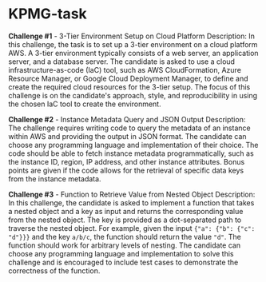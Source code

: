 # KPMG-task
**Challenge #1** - 3-Tier Environment Setup on Cloud Platform
Description: In this challenge, the task is to set up a 3-tier environment on a cloud platform AWS. A 3-tier environment typically consists of a web server, an application server, and a database server. The candidate is asked to use a cloud infrastructure-as-code (IaC) tool, such as AWS CloudFormation, Azure Resource Manager, or Google Cloud Deployment Manager, to define and create the required cloud resources for the 3-tier setup. The focus of this challenge is on the candidate's approach, style, and reproducibility in using the chosen IaC tool to create the environment.

**Challenge #2** - Instance Metadata Query and JSON Output
Description: The challenge requires writing code to query the metadata of an instance within AWS and providing the output in JSON format. The candidate can choose any programming language and implementation of their choice. The code should be able to fetch instance metadata programmatically, such as the instance ID, region, IP address, and other instance attributes. Bonus points are given if the code allows for the retrieval of specific data keys from the instance metadata.

**Challenge #3** - Function to Retrieve Value from Nested Object
Description: In this challenge, the candidate is asked to implement a function that takes a nested object and a key as input and returns the corresponding value from the nested object. The key is provided as a dot-separated path to traverse the nested object. For example, given the input `{"a": {"b": {"c": "d"}}}` and the key `a/b/c`, the function should return the value `"d"`. The function should work for arbitrary levels of nesting. The candidate can choose any programming language and implementation to solve this challenge and is encouraged to include test cases to demonstrate the correctness of the function.
